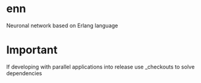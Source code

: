 # enn
Neuronal network based on Erlang language

# Important
If developing with parallel applications into release use _checkouts to solve dependencies
